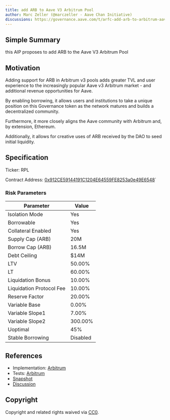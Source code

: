 ```yaml
---
title: add ARB to Aave V3 Arbitrum Pool
author: Marc Zeller (@marczeller - Aave Chan Initiative)
discussions: https://governance.aave.com/t/arfc-add-arb-to-arbitrum-aave-v3/13225
---
```


## Simple Summary

this AIP proposes to add ARB to the Aave V3 Arbitrum Pool

## Motivation

Adding support for ARB in Arbitrum v3 pools adds greater TVL and user experience to the increasingly popular Aave v3 Arbitrum market - and additional revenue opportunities for Aave.

By enabling borrowing, it allows users and institutions to take a unique position on this Governance token as the network matures and builds a decentralized community.

Furthermore, it more closely aligns the Aave community with Arbitrum and, by extension, Ethereum.

Additionally, it allows for creative uses of ARB received by the DAO to seed initial liquidity.

## Specification

Ticker: RPL

Contract Address: [0x912CE59144191C1204E64559FE8253a0e49E6548](https://arbiscan.io/address/0x912ce59144191c1204e64559fe8253a0e49e6548)`

### Risk Parameters

| Parameter                | Value    |
| ------------------------ | -------- |
| Isolation Mode           | Yes      |
| Borrowable               | Yes      |
| Collateral Enabled       | Yes      |
| Supply Cap (ARB)         | 20M      |
| Borrow Cap (ARB)         | 16.5M    |
| Debt Ceiling             | $14M     |
| LTV                      | 50.00%   |
| LT                       | 60.00%   |
| Liquidation Bonus        | 10.00%   |
| Liquidation Protocol Fee | 10.00%   |
| Reserve Factor           | 20.00%   |
| Variable Base            | 0.00%    |
| Variable Slope1          | 7.00%    |
| Variable Slope2          | 300.00%  |
| Uoptimal                 | 45%      |
| Stable Borrowing         | Disabled |

## References

- Implementation: [Arbitrum](https://github.com/bgd-labs/aave-proposals/blob/main/src/AaveV3_Arb_ARBListing_20231207/AaveV3_Arb_ARBListing_20231207.sol)
- Tests: [Arbitrum](https://github.com/bgd-labs/aave-proposals/blob/main/src/AaveV3_Arb_ARBListing_20231207/AaveV3_Arb_ARBListing_20231207.t.sol)
- [Snapshot](https://snapshot.org/#/aave.eth/proposal/0x308439517ffc8faa8709db0b4a1d131d2402ee8a3282cb79adf890de6135ec98)
- [Discussion](https://governance.aave.com/t/arfc-add-arb-to-arbitrum-aave-v3/13225)

## Copyright

Copyright and related rights waived via [CC0](https://creativecommons.org/publicdomain/zero/1.0/).
